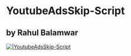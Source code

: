 # YoutubeAdsSkip-Script
## by Rahul Balamwar

[![|YoutubeAdsSkip-Script](https://atharvamarcom.com/wp-content/uploads/2019/03/l2-1.png)](https://www.linkedin.com/in/whorahul)

